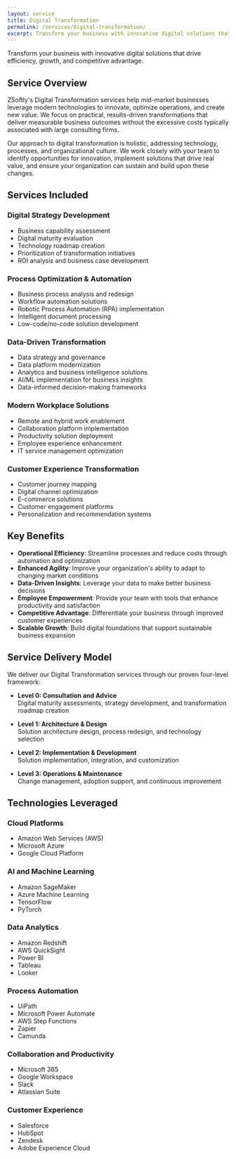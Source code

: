 ```yaml
---
layout: service
title: Digital Transformation
permalink: /services/digital-transformation/
excerpt: Transform your business with innovative digital solutions that drive efficiency, growth, and competitive advantage.
---
```


Transform your business with innovative digital solutions that drive efficiency, growth, and competitive advantage.

## Service Overview

ZSoftly's Digital Transformation services help mid-market businesses leverage modern technologies to innovate, optimize operations, and create new value. We focus on practical, results-driven transformations that deliver measurable business outcomes without the excessive costs typically associated with large consulting firms.

Our approach to digital transformation is holistic, addressing technology, processes, and organizational culture. We work closely with your team to identify opportunities for innovation, implement solutions that drive real value, and ensure your organization can sustain and build upon these changes.

## Services Included

### Digital Strategy Development
- Business capability assessment
- Digital maturity evaluation
- Technology roadmap creation
- Prioritization of transformation initiatives
- ROI analysis and business case development

### Process Optimization & Automation
- Business process analysis and redesign
- Workflow automation solutions
- Robotic Process Automation (RPA) implementation
- Intelligent document processing
- Low-code/no-code solution development

### Data-Driven Transformation
- Data strategy and governance
- Data platform modernization
- Analytics and business intelligence solutions
- AI/ML implementation for business insights
- Data-informed decision-making frameworks

### Modern Workplace Solutions
- Remote and hybrid work enablement
- Collaboration platform implementation
- Productivity solution deployment
- Employee experience enhancement
- IT service management optimization

### Customer Experience Transformation
- Customer journey mapping
- Digital channel optimization
- E-commerce solutions
- Customer engagement platforms
- Personalization and recommendation systems

## Key Benefits

- **Operational Efficiency**: Streamline processes and reduce costs through automation and optimization
- **Enhanced Agility**: Improve your organization's ability to adapt to changing market conditions
- **Data-Driven Insights**: Leverage your data to make better business decisions
- **Employee Empowerment**: Provide your team with tools that enhance productivity and satisfaction
- **Competitive Advantage**: Differentiate your business through improved customer experiences
- **Scalable Growth**: Build digital foundations that support sustainable business expansion

## Service Delivery Model

We deliver our Digital Transformation services through our proven four-level framework:

- **Level 0: Consultation and Advice**  
  Digital maturity assessments, strategy development, and transformation roadmap creation

- **Level 1: Architecture & Design**  
  Solution architecture design, process redesign, and technology selection

- **Level 2: Implementation & Development**  
  Solution implementation, integration, and customization

- **Level 3: Operations & Maintenance**  
  Change management, adoption support, and continuous improvement

## Technologies Leveraged

### Cloud Platforms
- Amazon Web Services (AWS)
- Microsoft Azure
- Google Cloud Platform

### AI and Machine Learning
- Amazon SageMaker
- Azure Machine Learning
- TensorFlow
- PyTorch

### Data Analytics
- Amazon Redshift
- AWS QuickSight
- Power BI
- Tableau
- Looker

### Process Automation
- UiPath
- Microsoft Power Automate
- AWS Step Functions
- Zapier
- Camunda

### Collaboration and Productivity
- Microsoft 365
- Google Workspace
- Slack
- Atlassian Suite

### Customer Experience
- Salesforce
- HubSpot
- Zendesk
- Adobe Experience Cloud